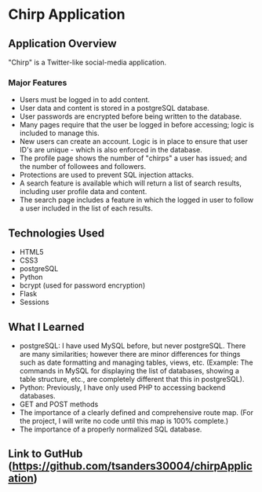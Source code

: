 # Chirp Application

## Application Overview
"Chirp" is a Twitter-like social-media application.

### Major Features
* Users must be logged in to add content.
* User data and content is stored in a postgreSQL database.
* User passwords are encrypted before being written to the database.
* Many pages require that the user be logged in before accessing; logic is included to manage this.
* New users can create an account.  Logic is in place to ensure that user ID's are unique - which is also enforced in the database.
* The profile page shows the number of "chirps" a user has issued; and the number of followees and followers.
* Protections are used to prevent SQL injection attacks.
* A search feature is available which will return a list of search results, including user profile data and content.
* The search page includes a feature in which the logged in user to follow a user included in the list of each results.

## Technologies Used
* HTML5
* CSS3
* postgreSQL
* Python
* bcrypt (used for password encryption)
* Flask
* Sessions


## What I Learned
* postgreSQL:  I have used MySQL before, but never postgreSQL.  There are many similarities; however there are minor differences for things such as date formatting and managing tables, views, etc.  (Example:  The commands in MySQL for displaying the list of databases, showing a table structure, etc., are completely different that this in postgreSQL).
* Python:  Previously, I have only used PHP to accessing backend databases.
* GET and POST methods
* The importance of a clearly defined and comprehensive route map.  (For the project, I will write no code until this map is 100% complete.)
* The importance of a properly normalized SQL database.

## Link to GutHub (https://github.com/tsanders30004/chirpApplication)
